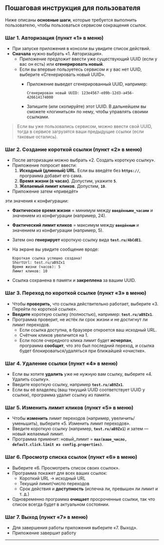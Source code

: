 ## **Пошаговая инструкция для пользователя**

Ниже описаны **основные шаги**, которые требуется выполнить пользователю, чтобы пользоваться сервисом сокращения ссылок.

### **Шаг 1. Авторизация (пункт «1» в меню)**

- При запуске приложения в консоли вы увидите список действий.
- **Сначала** нужно выбрать «1. Авторизация».
    - Приложение предложит ввести уже существующий UUID (если у вас он есть) или **сгенерировать новый**.
    - Если вы впервые пользуетесь сервисом и у вас нет UUID, выберите «Сгенерировать новый UUID».
        - Приложение выведет сгенерированный UUID, например:

            ```
            Сгенерирован новый UUID: 123e4567-e89b-12d3-a456-426614174000
            ```

        - Запишите (или скопируйте) этот UUID. В дальнейшем вы сможете «логиниться» по нему, чтобы управлять своими ссылками.

> Если вы уже пользовались сервисом, можно ввести свой UUID, тогда в сервисе загрузятся ваши предыдущие ссылки (если таковые остались).
>

### **Шаг 2. Создание короткой ссылки (пункт «2» в меню)**

- После авторизации можно выбрать «2. Создать короткую ссылку».
- Приложение попросит ввести:
    1. **Исходный (длинный) URL**. Если вы введёте без **`https://`**, программа добавит его сама.
    2. **Время жизни (в часах)**. Допустим, укажите **`5`**.
    3. **Желаемый лимит кликов**. Допустим, **`10`**.
- Приложение затем «приведёт»

эти значения к конфигурации:

- **Фактическое время жизни** = минимум между **`введёнными_часами`** и значением из конфигурации (например, 24).
- **Фактический лимит кликов** = максимум между **`введённым`** и значением из конфигурации (например, 5).
- Затем оно **генерирует** короткую ссылку вида **`test.ru/AbCdE1`**.
- На экране вы увидите сообщение вроде:

    ```
    Короткая ссылка успешно создана!
    ShortUrl: test.ru/aB9Zx1
    Время жизни (часов): 5
    Лимит кликов: 10
    
    ```

- Ссылка сохранена в памяти и **закреплена** за вашим UUID.

### **Шаг 3. Переход по короткой ссылке (пункт «3» в меню)**

- Чтобы **проверить,** что ссылка действительно работает, выберите «3. Перейти по короткой ссылке».
- **Введите** короткую ссылку (полностью), например: **`test.ru/aB9Zx1`**.
- Программа проверит, не истёк ли срок жизни и не достигнут ли лимит переходов.
    - Если ссылка доступна, в браузере откроется ваш исходный URL.
    - Счётчик кликов увеличится на 1.
    - Если после очередного клика лимит будет **исчерпан**, программа **сообщит**, что это был последний переход, и ссылка будет блокироваться/удаляться при ближайшей «очистке».

### **Шаг 4. Удаление ссылки (пункт «4» в меню)**

- Если вы хотите **удалить** уже не нужную вам ссылку, выберите «4. Удалить ссылку».
- Введите короткую ссылку, например **`test.ru/aB9Zx1`**.
- Если вы её владелец (ваш текущий UUID соответствует UUID у ссылки), программа удалит ссылку из памяти.

### **Шаг 5. Изменить лимит кликов (пункт «5» в меню)**

- Чтобы **изменить** лимит переходов (например, увеличить/уменьшить), выберите «5. Изменить лимит переходов».
- Введите короткую ссылку (например, **`test.ru/aB9Zx1`**) и затем — новый желаемый лимит.
- Программа применит: новый_лимит = **`max(ваше_число, default.click.limit из config.properties)`**.

### **Шаг 6. Просмотр списка ссылок (пункт «6» в меню)**

- Выберите «6. Просмотреть список своих ссылок».
- Программа покажет для всех ваших ссылок:
    - Короткий URL -> исходный URL
    - Текущий лимит/число переходов
    - Срок действия и **доступность** (испечна ли, превышен ли лимит и т. д.)
- Одновременно программа **очищает** просроченные ссылки, так что список всегда будет в актуальном состоянии.

### **Шаг 7. Выход (пункт «7» в меню)**

- Для завершения работы приложения выберите «7. Выход».
- Приложение завершит работу

---
